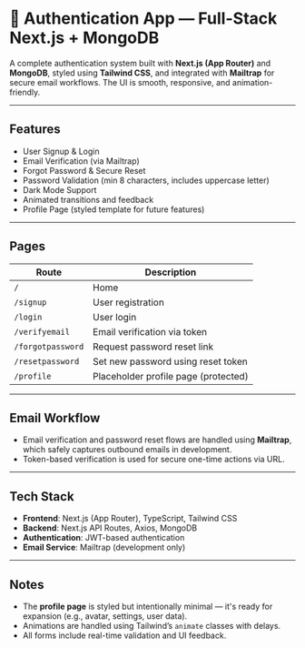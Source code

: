 # 🚀 Authentication App — Full-Stack Next.js + MongoDB

A complete authentication system built with **Next.js (App Router)** and **MongoDB**, styled using **Tailwind CSS**, and integrated with **Mailtrap** for secure email workflows. The UI is smooth, responsive, and animation-friendly.

---

## Features

- User Signup & Login
- Email Verification (via Mailtrap)
- Forgot Password & Secure Reset
- Password Validation (min 8 characters, includes uppercase letter)
- Dark Mode Support
- Animated transitions and feedback
- Profile Page (styled template for future features)

---

## Pages

| Route             | Description                          |
| ----------------- | ------------------------------------ |
| `/`               | Home                                 |
| `/signup`         | User registration                    |
| `/login`          | User login                           |
| `/verifyemail`    | Email verification via token         |
| `/forgotpassword` | Request password reset link          |
| `/resetpassword`  | Set new password using reset token   |
| `/profile`        | Placeholder profile page (protected) |

---

## Email Workflow

- Email verification and password reset flows are handled using **Mailtrap**, which safely captures outbound emails in development.
- Token-based verification is used for secure one-time actions via URL.

---

## Tech Stack

- **Frontend**: Next.js (App Router), TypeScript, Tailwind CSS
- **Backend**: Next.js API Routes, Axios, MongoDB
- **Authentication**: JWT-based authentication
- **Email Service**: Mailtrap (development only)

---

## Notes

- The **profile page** is styled but intentionally minimal — it's ready for expansion (e.g., avatar, settings, user data).
- Animations are handled using Tailwind’s `animate` classes with delays.
- All forms include real-time validation and UI feedback.
